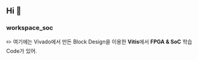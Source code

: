 ## Hi 👋

### workspace_soc
✏️ 여기에는 Vivado에서 만든 Block Design을 이용한 **Vitis**에서 **FPGA & SoC** 학습 Code가 있어.
